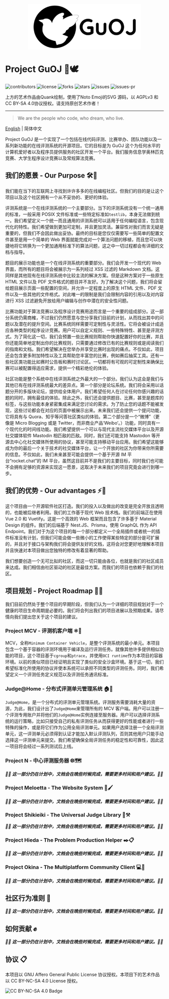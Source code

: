<div align="center">
<img src="Heading.svg" width="360">
<br>
</div>

# Project GuOJ 🔭🕊️

![contributors](https://img.shields.io/github/contributors/guoj-dev/guoj-project)
![license](https://img.shields.io/github/license/guoj-dev/guoj-project)
![forks](https://img.shields.io/github/forks/guoj-dev/guoj-project)
![stars](https://img.shields.io/github/stars/guoj-dev/guoj-project)
![issues](https://img.shields.io/github/issues/guoj-dev/guoj-project)
![issues-pr](https://img.shields.io/github/issues-pr/guoj-dev/guoj-project)

上方的艺术作品由Quank绘制，使用了Noto Emoji的SVG 源码，以 AGPLv3 和 CC BY-SA 4.0协议授权。请支持原创艺术作者！

---

> We are the people who code, who dream, who live.

[English](https://github.com/guoj-dev/guoj-project/blob/master/README.md) | 简体中文

Project GuOJ 是一个实现了一个包括在线代码评测、比赛举办、团队功能以及一系列新功能的在线评测系统的开源项目。它的目标是为 GuOJ 这个为任何水平的计算机爱好者以及程序员提供服务的社区开发一个平台。我们服务信息学奥林匹克竞赛、大学生程序设计竞赛以及常规算法竞赛。

## 我们的愿景 - Our Purpose 🛠️💭

我们能在当下的互联网上寻找到许许多多的在线编程社区。但我们的目的是让这个项目以及这个社区拥有一个从不妥协的、更好的体验。

评测系统是一个在线评测系统的一个主要部分。当下的评测系统没有一个统一通用的标准，一般采用 POSIX 文件标准或一些特定标准如`testlib`，本身无法做到统一。我们希望定义一个统一而且通用的评测系统可以适用于任何编程语言，包含现代化的特性。我们希望做到更加可定制，并且更加灵活。兼容性对我们而言无疑是重要的，但我们不会因此做出妥协。最终的目标是您仅仅需要写一些简单的配置文件甚至是用一个简单的 Web 界面就能完成对一个算法问题的移植，而且您可以快捷地将它转换为一个更加通用标准下的算法问题，这之中一切过程都会有详细的文档与指导。

题目的展示功能也是一个在线评测系统的重要部分。我们会开发一个现代的 Web 界面，而所有的题目将会被展示为一系列经过 XSS 过滤的 Markdown 文档。这同样是其他现有在线评测系统中比较主流的解决方案。但是这种方案对于一些原生 HTML 文件以及 PDF 文件格式的题目并不友好。为了解决这个问题，我们将会留给题目展示页面一些配置的空间，并允许一定程度上的原生 HTML 文件、PDF 文件以及一些其他的文件格式。对此唯一的限制是我们会限制内容的引用以及对内容进行 XSS 过滤避免开放给用户编辑与创作中潜在的安全性问题。

比赛功能对于算法竞赛以及程序设计竞赛用途而言是一个重要的组成部分。这一部分系统仍需商榷，不过我们仍然愿意与您分享我们目前的计划，从而找出其中的问题以及潜在的提升空间。比赛系统同样需要可定制性与灵活性。它将会被设计成适应各种类型的程序设计竞赛。用户可以自定义规则、一些特殊特性、甚至是评测方式。为了简化这一切，我们会预置一些比赛规则帮助你快速配置好你的比赛，并且你还能简单地定制出你的比赛规则，只需要通过修改已有的比赛规则或是阅读我们的指南和文档。我们希望解决在您举办并享受比赛时出现的痛点。不仅如此，项目还会包含更多附加特性以及工具帮助您丰富您的比赛，例如赛后抽奖工具。还有一些社区类功能比如赛时公告板和赛时讨论区。一切都将有可观的可定制性来确保比赛可以被配置得适应需求，提供一个精彩绝伦的体验。

社区功能是整个系统中在线评测系统之外最大的一个部分。我们认为这会是我们与其他已有在线评测系统最大的差异点。第一个部分是论坛系统。我们将会采用以话题分开的多版块论坛，提供给全体用户。我们希望任何人在讨论任何你感兴趣的话题的同时，拥有最佳的体验。除此之外，我们还会提供题目、比赛，甚至是题库的标签，与这些功能本身紧密集成来满足您讨论的需求。为了防止您的话题不能被发现，这些讨论都会在对应的页面中被展示出来。未来我们还会提供一个提问功能，它将具有与 Quora、知乎等问答社区类似的体验。第二个部分是一个“微博”（更像是 Micro Blogging 或是 Twitter，而非商业产品‘Weibo’。）功能，同时具有一个现代化的时间线功能。我们希望提供一个可以与现代主流社交媒体平台以及开源社交媒体软件 Mastodin 相匹敌的匹敌。同时，我们还可能支持 Mastodon 等开源去中心化社交媒体所使用的协议，甚至可能支持移动平台应用。我们希望这能够成为你的最后一个关于技术的社交媒体平台，让一个开放的社区为你带来你所需要的信息。不仅如此，我们未来甚至可能会提供一个基于开源 IM 平台“rocket.chat”的 IM 平台，虽然这目前并不是我们的主要目标，同时我们也可能不会拥有足够的资源来实现这一愿景，这取决于未来我们的项目究竟会进行到哪一步。

## 我们的优势 - Our advantages ⚡🌌

这个项目由一个开源软件社区打造。我们的投入以及做出的改变是完全开放且透明的，也能被后继者利用。我们的工作基于现代 Web 技术栈。我们的前端正在使用 Vue 2.0 和 Vuetify。这是一个高效的 Web 框架而且包含了许多基于 Material Design 的组件。我们的后端基于 Nest.JS、Prisma，使用 GraphQL 作为 API Endpoint。我们对于为这个项目的每一个部分都定义一个全局插件或者统一的插件标准没有计划，但我们可能会做一些微小的工作使得某些特定的部分是可扩展的，并且对于接口与架构我们将会提供友好的文档，这将会对您更好地理解本项目并且快速对本项目做出您独特的修改有着显著的帮助。

我们想要创造一个无可比拟的社区，而这一切只能由各位，也就是我们的社区成员来达成。我们相信由社区驱动的社区是最佳方案。而我们的项目也依赖于我们的社区。

## 项目规划 - Project Roadmap 🚥🚧

我们目前仍然处于整个项目的早期阶段，但我们认为一个详细的项目规划对于一个健康的项目生命周期是必要的。我们将会列出我们的项目进展以及预期成果。请尽情向我们提出您关于这个项目的建议。

### Project MCV - 评测机客户端 ⚛️🔨

MCV，全称`Minimum Container Vehicle`，是整个评测系统的最小单元。本项目包含一个基于容器的评测环境用于编译及运行评测任务。就像其他许多提供相似功能的项目，这个项目基于`cgroup`和`ptrace`，并使用`OCI runtime`作为本项目的容器环境。以前的类似项目已经证明且实现了类似的安全沙盒环境。基于这一切，我们希望标准化所使用的协议并使本系统可以承担不同类型的评测任务。同时，我们希望定义一个评测任务定义规范以及评测任务通讯标准。

### Judge@Home - 分布式评测单元管理系统 🏠🤝

`Judge@Home`，是一个分布式的评测单元管理系统。评测服务需要消耗大量的资源，为此，我们设计出了`Judge@Home`来管理所有的 MCV 客户端。用户可以注册一个评测专用账户并将他们的`Judge@Home`实例连接至服务器。用户可以选择评测系统的运行策略，比如只接受自己的私有评测任务从而获得更好的性能或者进行一些特殊的操作，或是将它们作为公用全局评测单元。如果用户选择注册一个全局评测单元，这一评测单元必须得到认证才能加入默认评测队列，否则其他用户只能手动选择这一评测单元来提交。我们希望确保全局评测任务的稳定性和可靠性，因此这一项目将会经过一系列测试后上线。

### Project N - 中心评测服务器 🌐🗺️

**_🚧🚧 这一部分仍在计划中，文档会在晚些时候完成，需要更多时间和用户建议。🚧🚧_**

### Project Meloetta - The Website System 🎨🖌️

**_🚧🚧 这一部分仍在计划中，文档会在晚些时候完成，需要更多时间和用户建议。🚧🚧_**

### Project Shikieiki - The Universal Judge Library 🔎⚒️

**_🚧🚧 这一部分仍在计划中，文档会在晚些时候完成，需要更多时间和用户建议。🚧🚧_**

### Project Hieda - The Problem Production Helper ✒️📋

**_🚧🚧 这一部分仍在计划中，文档会在晚些时候完成，需要更多时间和用户建议。🚧🚧_**

### Project Okina - The Multiplatform Community Client 💻📱

**_🚧🚧 这一部分仍在计划中，文档会在晚些时候完成，需要更多时间和用户建议。🚧🚧_**

## 社区行为准则 🤝

**_🚧🚧 这一部分仍在计划中，文档会在晚些时候完成，需要更多时间和用户建议。🚧🚧_**

## 如何贡献 ✊

**_🚧🚧 这一部分仍在计划中，文档会在晚些时候完成，需要更多时间和用户建议。🚧🚧_**

## 协议 📋

本项目以 GNU Affero General Public License 协议授权。本项目下的艺术作品以 CC BY-NC-SA 4.0 License 授权。

![CC BY-NC-SA 4.0 Badge](https://i.creativecommons.org/l/by-nc-sa/4.0/88x31.png)
